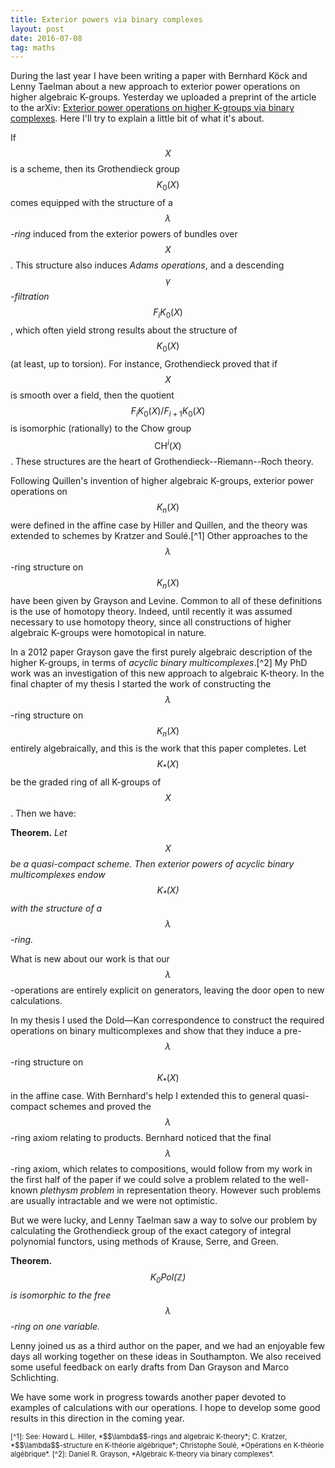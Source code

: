 ```yaml
---
title: Exterior powers via binary complexes
layout: post
date: 2016-07-08
tag: maths
---
```



During the last year I have been writing a paper with Bernhard K&ouml;ck and Lenny Taelman about a new approach to exterior power operations on higher algebraic K-groups.
Yesterday we uploaded a preprint of the article to the arXiv: [Exterior power operations on higher K-groups via binary complexes](https://arxiv.org/pdf/1607.01685v1.pdf).
Here I'll try to explain a little bit of what it's about.

If $$ X $$ is a scheme, then its Grothendieck group $$ K_0(X) $$ comes equipped with the structure of a *$$ \lambda $$-ring* induced from the exterior powers of bundles over $$ X$$.
This structure also induces *Adams operations*, and a descending *$$\gamma$$-filtration* $$ F_i K_0(X) $$, which often yield strong results about the structure of $$ K_0(X) $$ (at least, up to torsion).
For instance, Grothendieck proved that if $$X$$ is smooth over a field, then the quotient $$ F_i K_0(X) / F_{i+1} K_0(X)$$ is isomorphic (rationally) to the Chow group $$ \mathrm{CH}^i (X) $$. These structures are the heart of Grothendieck--Riemann--Roch theory.

Following Quillen's invention of higher algebraic K-groups, exterior power operations on $$ K_n(X) $$ were defined in the affine case by Hiller and Quillen, and the theory was extended to schemes by Kratzer and Soul&eacute;.[^1]
Other approaches to the $$ \lambda$$-ring structure on $$ K_n(X) $$ have been given by Grayson and Levine.
Common to all of these definitions is the use of homotopy theory.
Indeed, until recently it was assumed necessary to use homotopy theory, since all constructions of higher algebraic K-groups were homotopical in nature.

In a 2012 paper Grayson gave the first purely algebraic description of the higher K-groups, in terms of *acyclic binary multicomplexes*.[^2]
My PhD work was an investigation of this new approach to algebraic K-theory.
In the final chapter of my thesis I started the work of constructing the $$\lambda$$-ring structure on $$ K_n(X) $$ entirely algebraically, and this is the work that this paper completes. Let $$ K_* (X) $$ be the graded ring of all K-groups of $$X$$. Then we have:

**Theorem.** *Let $$X$$ be a quasi-compact scheme. Then exterior powers of acyclic binary multicomplexes endow $$ K_{*} (X) $$ with the structure of a $$\lambda$$-ring.*

What is new about our work is that our $$\lambda$$-operations are entirely explicit on generators, leaving the door open to new calculations.

In my thesis I used the Dold&mdash;Kan correspondence to construct the required operations on binary multicomplexes and show that they induce a pre-$$\lambda$$-ring structure on $$ K_{*} (X) $$ in the affine case.
With Bernhard's help I extended this to general quasi-compact schemes and proved the $$\lambda$$-ring axiom relating to products.
Bernhard noticed that the final $$\lambda$$-ring axiom, which relates to compositions, would follow from my work in the first half of the paper if we could solve a problem related to the well-known *plethysm problem* in representation theory.
However such problems are usually intractable and we were not optimistic.

But we were lucky, and Lenny Taelman saw a way to solve our problem by calculating the Grothendieck group of the exact category of integral polynomial functors, using methods of Krause, Serre, and Green.

**Theorem.** *$$K_0 \mathrm{Pol}(\mathbb{Z})$$ is isomorphic to the free $$\lambda$$-ring on one variable.*

Lenny joined us as a third author on the paper, and we had an enjoyable few days all working together on these ideas in Southampton.
We also received some useful feedback on early drafts from Dan Grayson and Marco Schlichting.

We have some work in progress towards another paper devoted to examples of calculations with our operations.
I hope to develop some good results in this direction in the coming year.

<div style="font-size: 80%">
[^1]: See: Howard L. Hiller, *$$\lambda$$-rings and algebraic K-theory*; C. Kratzer, *$$\lambda$$-structure en K-th&eacute;orie alg&eacute;brique*; Christophe Soul&eacute;, *Opérations en K-th&eacute;orie alg&eacute;brique*.  
[^2]: Daniel R. Grayson, *Algebraic K-theory via binary complexes*.
</div>
